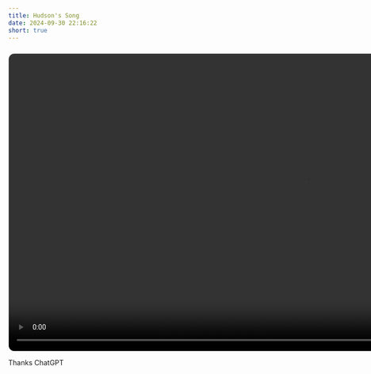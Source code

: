 ```yaml
---
title: Hudson's Song
date: 2024-09-30 22:16:22
short: true
---
```


<video width="auto" height="600px" autoplay controls style="margin-top:24px; margin-left: auto; margin-right: auto;border:solid 1px #ccc;display: block;border-radius: 12px;">
	<source src="{% asset_path hudsonSong.mp4 %}" type="video/mp4">
</video>

Thanks ChatGPT
